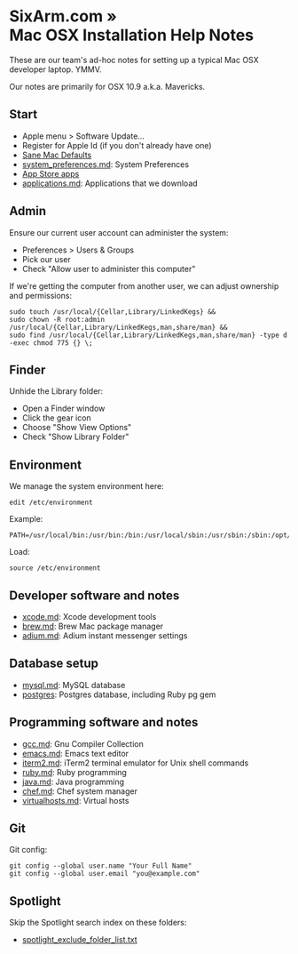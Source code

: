 # SixArm.com » <br>Mac OSX  Installation Help Notes 

These are our team's ad-hoc notes for setting up a typical Mac OSX developer laptop. YMMV.

Our notes are primarily for OSX 10.9 a.k.a. Mavericks.


## Start


  * Apple menu > Software Update...
  * Register for Apple Id (if you don't already have one)
  * <a href="https://github.com/stianeikeland/dotfiles/blob/master/bin/sanemacdefaults.sh">Sane Mac Defaults</a>
  * <a href="system_preferences.md">system_preferences.md</a>: System Preferences</a>
  * <a href="appstore.md">App Store apps</a>
  * <a href="applications.md">applications.md</a>: Applications that we download</a>

## Admin

Ensure our current user account can administer the system:

   * Preferences > Users & Groups
   * Pick our user
   * Check "Allow user to administer this computer"
    
If we're getting the computer from another user, we can adjust ownership and permissions:

    sudo touch /usr/local/{Cellar,Library/LinkedKegs} &&
    sudo chown -R root:admin /usr/local/{Cellar,Library/LinkedKegs,man,share/man} &&
    sudo find /usr/local/{Cellar,Library/LinkedKegs,man,share/man} -type d -exec chmod 775 {} \;

## Finder

Unhide the Library folder:

  * Open a Finder window
  * Click the gear icon
  * Choose "Show View Options"
  * Check "Show Library Folder"

## Environment

We manage the system environment here:

    edit /etc/environment

Example:

    PATH=/usr/local/bin:/usr/bin:/bin:/usr/local/sbin:/usr/sbin:/sbin:/opt/sm/bin:/opt/sm/pkg/active/bin:/opt/sm/pkg/active/sbin

Load:

    source /etc/environment
    
    
## Developer software and notes

  * <a href="xcode.md">xcode.md</a>: Xcode development tools</a>
  * <a href="brew.md">brew.md</a>: Brew Mac package manager</a>
  * <a href=adium.md>adium.md</a>: Adium instant messenger settings</a>


## Database setup

  * <a href=mysql.md>mysql.md</a>: MySQL database
  * <a href=postgres.md>postgres</a>: Postgres database, including Ruby pg gem</a>


## Programming software and notes

  * <a href=gcc.md>gcc.md</a>: Gnu Compiler Collection
  * <a href=emacs.md>emacs.md</a>: Emacs text editor</a>
  * <a href=iterm2.md>iterm2.md</a>: iTerm2 terminal emulator for Unix shell commands
  * <a href=ruby.md>ruby.md</a>: Ruby programming
  * <a href=java.md>java.md</a>: Java programming
  * <a href=chef.md>chef.md</a>: Chef system manager
  * <a href=virtualhosts.md>virtualhosts.md</a>: Virtual hosts

## Git

Git config:

    git config --global user.name "Your Full Name"
    git config --global user.email "you@example.com"

## Spotlight

Skip the Spotlight search index on these folders:

  * <a href=spotlight_exclude_folder_list.txt>spotlight_exclude_folder_list.txt</a>

